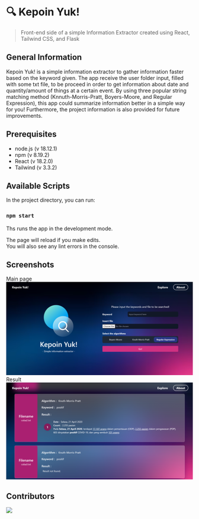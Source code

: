 # 🔍 Kepoin Yuk!
> Front-end side of a simple Information Extractor created using React, Tailwind CSS, and Flask

## General Information
Kepoin Yuk! is a simple information extractor to gather information faster based on the keyword given. The app receive the user folder input, filled with some txt file, to be proceed in order to get information about date and quantity/amount of things at a certain event. By using three popular string matching method (Knnuth-Morris-Pratt, Boyers-Moore, and Regular Expression), this app could summarize information better in a simple way for you! Furthermore, the project information is also provided for future improvements.

## Prerequisites
- node.js (v 18.12.1)
- npm (v 8.19.2)
- React (v 18.2.0)
- Tailwind (v 3.3.2)

## Available Scripts
In the project directory, you can run:

### `npm start`

Ths runs the app in the development mode.

The page will reload if you make edits.<br />
You will also see any lint errors in the console.

## Screenshots
Main page
![demo1](img/screenshot1.PNG)
Result
![demo2](img/screenshot2.PNG)

## Contributors
<a href = "https://github.com/mikeleo03/markdown-editor/graphs/contributors">
  <img src = "https://contrib.rocks/image?repo=mikeleo03/markdown-editor"/>
</a>